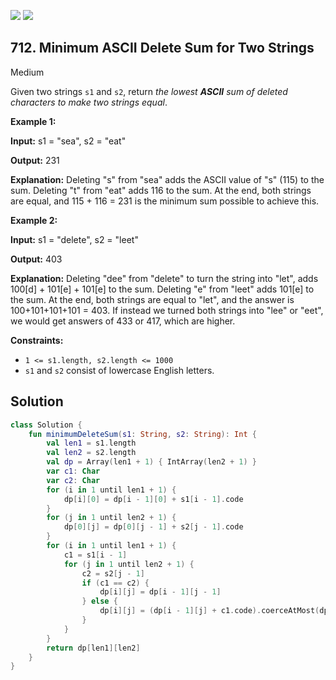 [![](https://img.shields.io/github/stars/javadev/LeetCode-in-Kotlin?label=Stars&style=flat-square)](https://github.com/javadev/LeetCode-in-Kotlin)
[![](https://img.shields.io/github/forks/javadev/LeetCode-in-Kotlin?label=Fork%20me%20on%20GitHub%20&style=flat-square)](https://github.com/javadev/LeetCode-in-Kotlin/fork)

## 712\. Minimum ASCII Delete Sum for Two Strings

Medium

Given two strings `s1` and `s2`, return _the lowest **ASCII** sum of deleted characters to make two strings equal_.

**Example 1:**

**Input:** s1 = "sea", s2 = "eat"

**Output:** 231

**Explanation:** Deleting "s" from "sea" adds the ASCII value of "s" (115) to the sum. Deleting "t" from "eat" adds 116 to the sum. At the end, both strings are equal, and 115 + 116 = 231 is the minimum sum possible to achieve this.

**Example 2:**

**Input:** s1 = "delete", s2 = "leet"

**Output:** 403

**Explanation:** Deleting "dee" from "delete" to turn the string into "let", adds 100[d] + 101[e] + 101[e] to the sum. Deleting "e" from "leet" adds 101[e] to the sum. At the end, both strings are equal to "let", and the answer is 100+101+101+101 = 403. If instead we turned both strings into "lee" or "eet", we would get answers of 433 or 417, which are higher.

**Constraints:**

*   `1 <= s1.length, s2.length <= 1000`
*   `s1` and `s2` consist of lowercase English letters.

## Solution

```kotlin
class Solution {
    fun minimumDeleteSum(s1: String, s2: String): Int {
        val len1 = s1.length
        val len2 = s2.length
        val dp = Array(len1 + 1) { IntArray(len2 + 1) }
        var c1: Char
        var c2: Char
        for (i in 1 until len1 + 1) {
            dp[i][0] = dp[i - 1][0] + s1[i - 1].code
        }
        for (j in 1 until len2 + 1) {
            dp[0][j] = dp[0][j - 1] + s2[j - 1].code
        }
        for (i in 1 until len1 + 1) {
            c1 = s1[i - 1]
            for (j in 1 until len2 + 1) {
                c2 = s2[j - 1]
                if (c1 == c2) {
                    dp[i][j] = dp[i - 1][j - 1]
                } else {
                    dp[i][j] = (dp[i - 1][j] + c1.code).coerceAtMost(dp[i][j - 1] + c2.code)
                }
            }
        }
        return dp[len1][len2]
    }
}
```